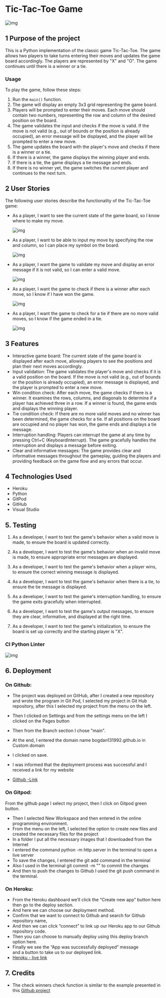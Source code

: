 # Tic-Tac-Toe Game

![img](readmeimg/responsive.png)

## 1 Purpose of the project

This is a Python implementation of the classic game Tic-Tac-Toe. The game allows two players to take turns entering their moves and updates the game board accordingly. The players are represented by "X" and "O". The game continues until there is a winner or a tie.

### Usage

To play the game, follow these steps:

1. Run the `main()` function.
2. The game will display an empty 3x3 grid representing the game board.
3. Players will be prompted to enter their moves. Each move should contain two numbers, representing the row and column of the desired position on the board.
4. The game validates the input and checks if the move is valid. If the move is not valid (e.g., out of bounds or the position is already occupied), an error message will be displayed, and the player will be prompted to enter a new move.
5. The game updates the board with the player's move and checks if there is a winner or a tie.
6. If there is a winner, the game displays the winning player and ends.
7. If there is a tie, the game displays a tie message and ends.
8. If there is no winner yet, the game switches the current player and continues to the next turn.

## 2 User Stories

The following user stories describe the functionality of the Tic-Tac-Toe game:

- As a player, I want to see the current state of the game board, so I know where to make my move.

  ![img](readmeimg/userwelcome.png)

- As a player, I want to be able to input my move by specifying the row and column, so I can place my symbol on the board.

  ![img](readmeimg/user1.png)

- As a player, I want the game to validate my move and display an error message if it is not valid, so I can enter a valid move.

  ![img](readmeimg/uservalid.png)

- As a player, I want the game to check if there is a winner after each move, so I know if I have won the game.

  ![img](readmeimg/userwin.png)

- As a player, I want the game to check for a tie if there are no more valid moves, so I know if the game ended in a tie.

  ![img](readmeimg/usertie.png)

## 3 Features

- Interactive game board: The current state of the game board is displayed after each move, allowing players to see the positions and plan their next moves accordingly.
- Input validation: The game validates the player's move and checks if it is a valid position on the board. If the move is not valid (e.g., out of bounds or the position is already occupied), an error message is displayed, and the player is prompted to enter a new move.
- Win condition check: After each move, the game checks if there is a winner. It examines the rows, columns, and diagonals to determine if a player has achieved three in a row. If a winner is found, the game ends and displays the winning player.
- Tie condition check: If there are no more valid moves and no winner has been determined, the game checks for a tie. If all positions on the board are occupied and no player has won, the game ends and displays a tie message.
- Interruption handling: Players can interrupt the game at any time by pressing Ctrl+C (KeyboardInterrupt). The game gracefully handles the interruption and displays a message before exiting.
- Clear and informative messages: The game provides clear and informative messages throughout the gameplay, guiding the players and providing feedback on the game flow and any errors that occur.

## 4 Technologies Used

- Heroku
- Python
- GitPod
- GitHub
- Visual Studio

## 5. Testing

1. As a developer, I want to test the game's behavior when a valid move is made, to ensure the board is updated correctly.

2. As a developer, I want to test the game's behavior when an invalid move is made, to ensure appropriate error messages are displayed.

3. As a developer, I want to test the game's behavior when a player wins, to ensure the correct winning message is displayed.

4. As a developer, I want to test the game's behavior when there is a tie, to ensure the tie message is displayed.
5. As a developer, I want to test the game's interruption handling, to ensure the game exits gracefully when interrupted.
6. As a developer, I want to test the game's output messages, to ensure they are clear, informative, and displayed at the right time.
7. As a developer, I want to test the game's initialization, to ensure the board is set up correctly and the starting player is "X".

### CI Python Linter

![img](readmeimg/pepvalid.png)



## 6. Deployment

### On Github:

- The project was deployed on GitHub, after I created a new repository and wrote the program in Git Pod, I selected my project in Git Hub repository, after this I selected my project from the menu on the left.

- Then I clicked on Settings and from the settings menu on the left I clicked on the Pages button

- Then from the Branch section I chose "main".

- At the end, I entered the domain name bogdan131992.github.io in Custom domain

- I clicked on save.

- I was informed that the deployment process was successful and I received a link for my website

- [Github -Link](https://github.com/Bogdan131992/Project3TicTacToe)


### On Gitpod:

From the github page I select my project, then I click on Gitpod green button.
- Then I selected New Workspace and then entered in the online programming environment.
- From the menu on the left, I selected the option to create new files and created the necessary files for the project
- In a folder I put all the necessary images that I downloaded from the Internet
- I entered the command python -m http.server in the terminal to open a live server
- To save the changes, I entered the git add command in the terminal
- Also I used in the terminal  git commit -m "" to commit the changes 
- And then to push the changes to Github I used the git push command in the terminal.


### On Heroku:

- From the Heroku dashboard  we’ll click the “Create new app” button here then go to the deploy section.  
 - And here we can choose our deployment method.
-  Confirm that we want to connect to Github and  search for Github repository name,  
- And then we can click “connect”  to link up our Heroku app to our  Github repository code. 
- Then  you can choose to  manually deploy using this deploy branch option here.  
-  Finally we see the “App was  successfully deployed” message  
and a button to take us to our deployed  link.
- [Heroku - live link](https://project3tictactoe.herokuapp.com/)

## 7. Credits

- The check winners check function is similar to the example presented in this [Github project](https://gist.github.com/jason-feng/670dc37907ff54af4728)
